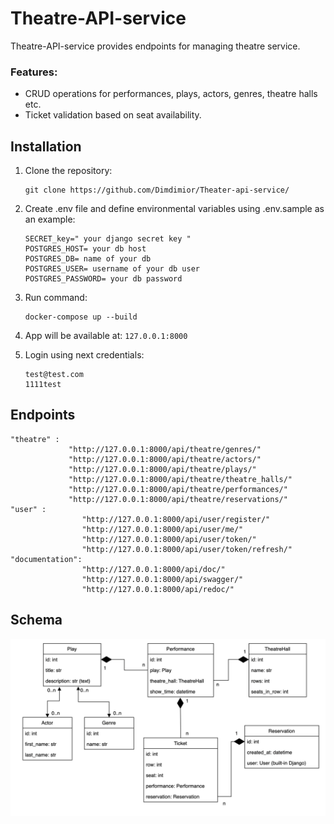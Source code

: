 # Theatre-API-service

Theatre-API-service provides endpoints for managing theatre service.

### Features:
- CRUD operations for performances, plays, actors, genres, theatre halls etc.
- Ticket validation based on seat availability.


## Installation

1. Clone the repository:

   ```
   git clone https://github.com/Dimdimior/Theater-api-service/
   ```

2. Create .env file and define environmental variables using .env.sample as an example:
   ```
   SECRET_key=" your django secret key "
   POSTGRES_HOST= your db host
   POSTGRES_DB= name of your db
   POSTGRES_USER= username of your db user
   POSTGRES_PASSWORD= your db password
   
   ```

3. Run command:
   ```
   docker-compose up --build
   ```
4. App will be available at: ```127.0.0.1:8000```
5. Login using next credentials:
   ```
   test@test.com
   1111test
   ```
## Endpoints
   ```
   "theatre" : 
                "http://127.0.0.1:8000/api/theatre/genres/"
                "http://127.0.0.1:8000/api/theatre/actors/"
                "http://127.0.0.1:8000/api/theatre/plays/"
                "http://127.0.0.1:8000/api/theatre/theatre_halls/"
                "http://127.0.0.1:8000/api/theatre/performances/"
                "http://127.0.0.1:8000/api/theatre/reservations/"
   "user" : 
                   "http://127.0.0.1:8000/api/user/register/"
                   "http://127.0.0.1:8000/api/user/me/"
                   "http://127.0.0.1:8000/api/user/token/"
                   "http://127.0.0.1:8000/api/user/token/refresh/"
   "documentation": 
                   "http://127.0.0.1:8000/api/doc/"
                   "http://127.0.0.1:8000/api/swagger/"
                   "http://127.0.0.1:8000/api/redoc/"
   ```

## Schema

![schema.png](schema.png)
